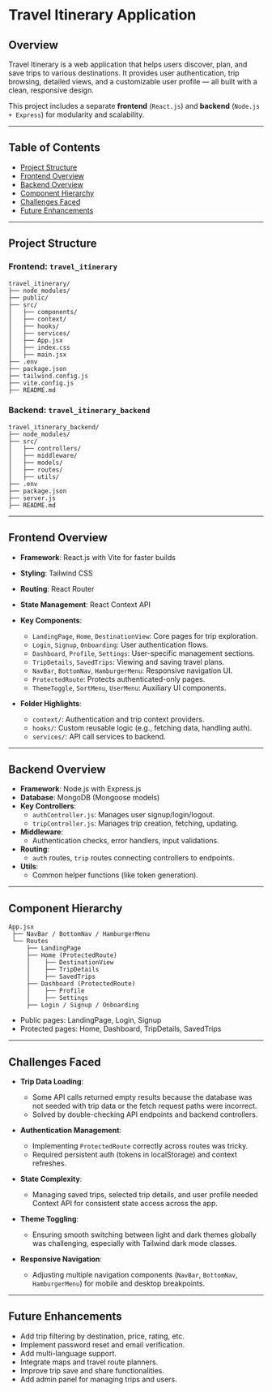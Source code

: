 # Travel Itinerary Application

## Overview
Travel Itinerary is a web application that helps users discover, plan, and save trips to various destinations. It provides user authentication, trip browsing, detailed views, and a customizable user profile — all built with a clean, responsive design.

This project includes a separate **frontend** (`React.js`) and **backend** (`Node.js + Express`) for modularity and scalability.

---

## Table of Contents
- [Project Structure](#project-structure)
- [Frontend Overview](#frontend-overview)
- [Backend Overview](#backend-overview)
- [Component Hierarchy](#component-hierarchy)
- [Challenges Faced](#challenges-faced)
- [Future Enhancements](#future-enhancements)

---

## Project Structure

### Frontend: `travel_itinerary`
```
travel_itinerary/
├── node_modules/
├── public/
├── src/
│   ├── components/
│   ├── context/
│   ├── hooks/
│   ├── services/
│   ├── App.jsx
│   ├── index.css
│   ├── main.jsx
├── .env
├── package.json
├── tailwind.config.js
├── vite.config.js
├── README.md
```

### Backend: `travel_itinerary_backend`
```
travel_itinerary_backend/
├── node_modules/
├── src/
│   ├── controllers/
│   ├── middleware/
│   ├── models/
│   ├── routes/
│   ├── utils/
├── .env
├── package.json
├── server.js
├── README.md
```

---

## Frontend Overview

- **Framework**: React.js with Vite for faster builds
- **Styling**: Tailwind CSS
- **Routing**: React Router
- **State Management**: React Context API
- **Key Components**:
  - `LandingPage`, `Home`, `DestinationView`: Core pages for trip exploration.
  - `Login`, `Signup`, `Onboarding`: User authentication flows.
  - `Dashboard`, `Profile`, `Settings`: User-specific management sections.
  - `TripDetails`, `SavedTrips`: Viewing and saving travel plans.
  - `NavBar`, `BottomNav`, `HamburgerMenu`: Responsive navigation UI.
  - `ProtectedRoute`: Protects authenticated-only pages.
  - `ThemeToggle`, `SortMenu`, `UserMenu`: Auxiliary UI components.

- **Folder Highlights**:
  - `context/`: Authentication and trip context providers.
  - `hooks/`: Custom reusable logic (e.g., fetching data, handling auth).
  - `services/`: API call services to backend.

---

## Backend Overview

- **Framework**: Node.js with Express.js
- **Database**: MongoDB (Mongoose models)
- **Key Controllers**:
  - `authController.js`: Manages user signup/login/logout.
  - `tripController.js`: Manages trip creation, fetching, updating.
- **Middleware**:
  - Authentication checks, error handlers, input validations.
- **Routing**:
  - `auth` routes, `trip` routes connecting controllers to endpoints.
- **Utils**:
  - Common helper functions (like token generation).

---

## Component Hierarchy

```
App.jsx
 ├── NavBar / BottomNav / HamburgerMenu
 └── Routes
     ├── LandingPage
     ├── Home (ProtectedRoute)
     │    ├── DestinationView
     │    ├── TripDetails
     │    ├── SavedTrips
     ├── Dashboard (ProtectedRoute)
     │    ├── Profile
     │    ├── Settings
     ├── Login / Signup / Onboarding
```

- Public pages: LandingPage, Login, Signup
- Protected pages: Home, Dashboard, TripDetails, SavedTrips

---

## Challenges Faced

- **Trip Data Loading**:  
  - Some API calls returned empty results because the database was not seeded with trip data or the fetch request paths were incorrect.
  - Solved by double-checking API endpoints and backend controllers.

- **Authentication Management**:  
  - Implementing `ProtectedRoute` correctly across routes was tricky.
  - Required persistent auth (tokens in localStorage) and context refreshes.

- **State Complexity**:  
  - Managing saved trips, selected trip details, and user profile needed Context API for consistent state access across the app.

- **Theme Toggling**:
  - Ensuring smooth switching between light and dark themes globally was challenging, especially with Tailwind dark mode classes.

- **Responsive Navigation**:
  - Adjusting multiple navigation components (`NavBar`, `BottomNav`, `HamburgerMenu`) for mobile and desktop breakpoints.

---

## Future Enhancements

- Add trip filtering by destination, price, rating, etc.
- Implement password reset and email verification.
- Add multi-language support.
- Integrate maps and travel route planners.
- Improve trip save and share functionalities.
- Add admin panel for managing trips and users.
